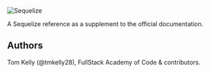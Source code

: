 ![Sequelize](http://docs.sequelizejs.com/manual/asset/logo-small.png)

A Sequelize reference as a supplement to the official documentation.


## Authors
Tom Kelly (@tmkelly28), FullStack Academy of Code & contributors.
